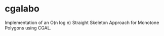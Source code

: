 # cgalabo
Implementation of an O(n log n) Straight Skeleton Approach for Monotone Polygons using CGAL.

